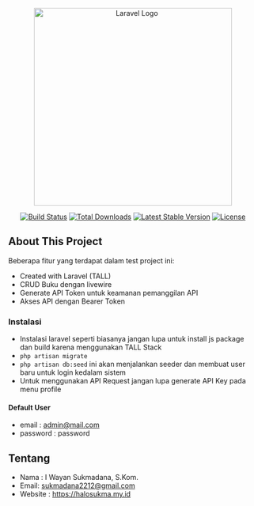 <p align="center"><a href="https://laravel.com" target="_blank"><img src="https://raw.githubusercontent.com/laravel/art/master/logo-lockup/5%20SVG/2%20CMYK/1%20Full%20Color/laravel-logolockup-cmyk-red.svg" width="400" alt="Laravel Logo"></a></p>

<p align="center">
<a href="https://github.com/laravel/framework/actions"><img src="https://github.com/laravel/framework/workflows/tests/badge.svg" alt="Build Status"></a>
<a href="https://packagist.org/packages/laravel/framework"><img src="https://img.shields.io/packagist/dt/laravel/framework" alt="Total Downloads"></a>
<a href="https://packagist.org/packages/laravel/framework"><img src="https://img.shields.io/packagist/v/laravel/framework" alt="Latest Stable Version"></a>
<a href="https://packagist.org/packages/laravel/framework"><img src="https://img.shields.io/packagist/l/laravel/framework" alt="License"></a>
</p>

## About This Project

Beberapa fitur yang terdapat dalam test project ini:

- Created with Laravel (TALL)
- CRUD Buku dengan livewire
- Generate API Token untuk keamanan pemanggilan API
- Akses API dengan Bearer Token

### Instalasi
- Instalasi laravel seperti biasanya jangan lupa untuk install js package dan build karena menggunakan TALL Stack
- `php artisan migrate`
- `php artisan db:seed` ini akan menjalankan seeder dan membuat user baru untuk login kedalam sistem
- Untuk menggunakan API Request jangan lupa generate API Key pada menu profile

#### Default User
- email : admin@mail.com
- password : password

## Tentang
- Nama : I Wayan Sukmadana, S.Kom.
- Email: sukmadana2212@gmail.com
- Website : https://halosukma.my.id
